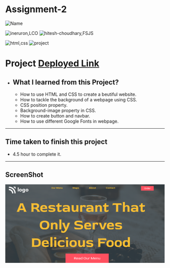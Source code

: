 # Assignment-2


![Name](https://img.shields.io/badge/Deepak--Malik-Student-important)

![ineruron,LCO](https://img.shields.io/badge/iNeuron%20-LCO-yellowgreen)
![hitesh-choudhary,FSJS](https://img.shields.io/badge/HITESH--CHOUDHARY%20-Full--Stack--JS--bootcamp-green)

![html,css](https://img.shields.io/badge/html-CSS-9cf)
![project](https://img.shields.io/badge/PROJECT-02-blue)

# Project [Deployed Link]("https://deepakproject02.netlify.app")

- What I learned from this Project?
  - 
  - How to use HTML and CSS to create a beutiful website.
  - How to tackle the background of a webpage  using CSS.
  - CSS position property.
  - Background-image property in CSS.
  - How to create button and navbar.
  - How to use different Google Fonts in webpage.

 
---

## Time taken to finish this project

- 4.5 hour to complete it.

---

## ScreenShot
![Project-img](./Readme/screenShot.png)
